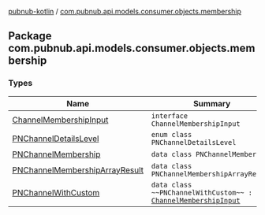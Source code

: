[pubnub-kotlin](../index.md) / [com.pubnub.api.models.consumer.objects.membership](./index.md)

## Package com.pubnub.api.models.consumer.objects.membership

### Types

| Name | Summary |
|---|---|
| [ChannelMembershipInput](-channel-membership-input/index.md) | `interface ChannelMembershipInput` |
| [PNChannelDetailsLevel](-p-n-channel-details-level/index.md) | `enum class PNChannelDetailsLevel` |
| [PNChannelMembership](-p-n-channel-membership/index.md) | `data class PNChannelMembership` |
| [PNChannelMembershipArrayResult](-p-n-channel-membership-array-result/index.md) | `data class PNChannelMembershipArrayResult` |
| [PNChannelWithCustom](-p-n-channel-with-custom/index.md) | `data class ~~PNChannelWithCustom~~ : `[`ChannelMembershipInput`](-channel-membership-input/index.md) |
